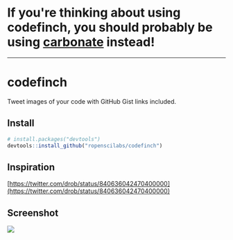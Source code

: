 # If you're thinking about using codefinch, you should probably be using [carbonate](https://github.com/yonicd/carbonate) instead!

---

# codefinch

Tweet images of your code with GitHub Gist links included.

## Install

```r
# install.packages("devtools")
devtools::install_github("ropenscilabs/codefinch")
```

## Inspiration

[https://twitter.com/drob/status/840636042470400000](https://twitter.com/drob/status/840636042470400000)

## Screenshot

![](https://ropenscilabs.github.io/codefinch/img/cf-viewer.png)
